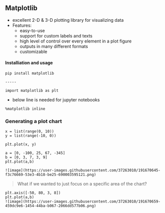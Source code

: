 ## Matplotlib

- excellent 2-D & 3-D plotting library for visualizing data
- Features:
  - easy-to-use
  - support for custom labels and texts
  - high level of control over every element in a plot figure
  - outputs in many different formats
  - customizable
  
#### Installiation and usage
```
pip install matplotlib
 
-----

import matplotlib as plt
```

- below line is needed for jupyter notebooks
```
%matplotlib inline
```

### Generating a plot chart

```
x = list(range(0, 10))
y = list(range(-10, 0))

plt.plot(x, y)
```

```
a = [0, -100, 25, 67, -345]
b = [0, 3, 7, 3, 9] 
plt.plot(a,b)

![image](https://user-images.githubusercontent.com/37263010/191670645-f3c76669-53e3-4b18-be25-690003595121.png)
```

> What if we wanted to just focus on a specific area of the chart?

```
plt.axis([-50, 80, 3, 8])
plt.plot(a,b)
![image](https://user-images.githubusercontent.com/37263010/191670659-459dc9e6-1454-44ba-b067-2066dd577b06.png)
```
